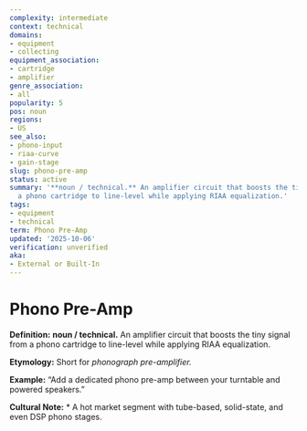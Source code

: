 ```yaml
---
complexity: intermediate
context: technical
domains:
- equipment
- collecting
equipment_association:
- cartridge
- amplifier
genre_association:
- all
popularity: 5
pos: noun
regions:
- US
see_also:
- phono-input
- riaa-curve
- gain-stage
slug: phono-pre-amp
status: active
summary: '**noun / technical.** An amplifier circuit that boosts the tiny signal from
  a phono cartridge to line-level while applying RIAA equalization.'
tags:
- equipment
- technical
term: Phono Pre-Amp
updated: '2025-10-06'
verification: unverified
aka:
- External or Built-In
---
```


# Phono Pre-Amp

**Definition:** **noun / technical.** An amplifier circuit that boosts the tiny signal from a phono cartridge to line-level while applying RIAA equalization.

**Etymology:** Short for *phonograph pre-amplifier.*

**Example:** “Add a dedicated phono pre-amp between your turntable and powered speakers.”

**Cultural Note:** * A hot market segment with tube-based, solid-state, and even DSP phono stages.

